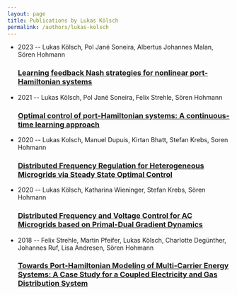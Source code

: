 ```yaml
---
layout: page
title: Publications by Lukas Kölsch
permalink: /authors/lukas-kolsch
---
```


<ul class="post-list">
<li><span class='post-meta'>2023 -- Lukas Kölsch, Pol Jané Soneira, Albertus Johannes Malan, Sören Hohmann</span><h3><a class='post-link' href="{{ site.baseurl }}/learning-feedback-nash-strategies-for-nonlinear-port-hamiltonian-systems">Learning feedback Nash strategies for nonlinear port-Hamiltonian systems</a></h3></li>
<li><span class='post-meta'>2021 -- Lukas Kölsch, Pol Jané Soneira, Felix Strehle, Sören Hohmann</span><h3><a class='post-link' href="{{ site.baseurl }}/optimal-control-of-port-hamiltonian-systems-a-continuous-time-learning-approach">Optimal control of port-Hamiltonian systems: A continuous-time learning approach</a></h3></li>
<li><span class='post-meta'>2020 -- Lukas Kolsch, Manuel Dupuis, Kirtan Bhatt, Stefan Krebs, Soren Hohmann</span><h3><a class='post-link' href="{{ site.baseurl }}/distributed-frequency-regulation-for-heterogeneous-microgrids-via-steady-state-optimal-control">Distributed Frequency Regulation for Heterogeneous Microgrids via Steady State Optimal Control</a></h3></li>
<li><span class='post-meta'>2020 -- Lukas Kölsch, Katharina Wieninger, Stefan Krebs, Sören Hohmann</span><h3><a class='post-link' href="{{ site.baseurl }}/distributed-frequency-and-voltage-control-for-ac-microgrids-based-on-primal-dual-gradient-dynamics">Distributed Frequency and Voltage Control for AC Microgrids based on Primal-Dual Gradient Dynamics</a></h3></li>
<li><span class='post-meta'>2018 -- Felix Strehle, Martin Pfeifer, Lukas Kölsch, Charlotte Degünther, Johannes Ruf, Lisa Andresen, Sören Hohmann</span><h3><a class='post-link' href="{{ site.baseurl }}/towards-port-hamiltonian-modeling-of-multi-carrier-energy-systems-a-case-study-for-a-coupled-electricity-and-gas-distribution-system">Towards Port-Hamiltonian Modeling of Multi-Carrier Energy Systems: A Case Study for a Coupled Electricity and Gas Distribution System</a></h3></li>

</ul>
